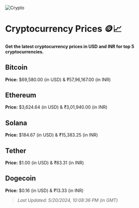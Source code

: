 
![Crypto](https://www.techguide.com.au/wp-content/uploads/2020/11/crypto3.jpeg)

# Cryptocurrency Prices 🪙📈

#### Get the latest cryptocurrency prices in USD and INR for top 5 cryptocurrencies.

## Bitcoin

**Price:** $69,580.00 (in USD) & ₹57,96,167.00 (in INR)

## Ethereum

**Price:** $3,624.64 (in USD) & ₹3,01,940.00 (in INR)

## Solana

**Price:** $184.67 (in USD) & ₹15,383.25 (in INR)

## Tether

**Price:** $1.00 (in USD) & ₹83.31 (in INR)

## Dogecoin

**Price:** $0.16 (in USD) & ₹13.33 (in INR)

> _Last Updated: 5/20/2024, 10:08:36 PM (in GMT)_
